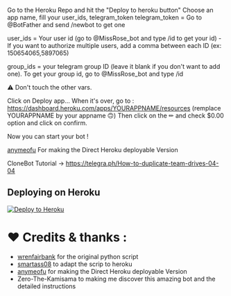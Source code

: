 Go to the Heroku Repo and hit the "Deploy to heroku button" 
Choose an app name, fill your user_ids, telegram_token
telegram_token = Go to @BotFather and send /newbot to get one

user_ids = Your user id (go to @MissRose_bot and type /id to get your id) - If you want to authorize multiple users, add a comma between each ID (ex: 150654065,5897065)

group_ids = your telegram group ID (leave it blank if you don't want to add one). To get your group id, go to @MissRose_bot and type /id

⚠  Don't touch the other vars.

Click on Deploy app...
When it's over, go to : https://dashboard.heroku.com/apps/YOURAPPNAME/resources (remplace YOURAPPNAME by your appname 🙃)
Then click on the ✏ and check $0.00 option and click on confirm.

Now you can start your bot !

[anymeofu](https://github.com/anymeofu/CloneBot) For making the Direct Heroku deployable Version


CloneBot Tutorial -> https://telegra.ph/How-to-duplicate-team-drives-04-04

## Deploying on Heroku

<p><a href="https://heroku.com/deploy"> <img src="https://img.shields.io/badge/Deploy%20To%20Heroku-blueviolet?style=for-the-badge&logo=heroku" alt="Deploy to Heroku" /></a></p>


# ❤️ Credits & thanks :
- [wrenfairbank](https://github.com/wrenfairbank/telegram_gcloner) for the original python script
- [smartass08](https://github.com/smartass08/telegram_gcloner) to adapt the scrip to heroku
- [anymeofu](https://github.com/anymeofu/CloneBot) for making the Direct Heroku deployable Version
- Zero-The-Kamisama to making me discover this amazing bot and the detailed instructions

